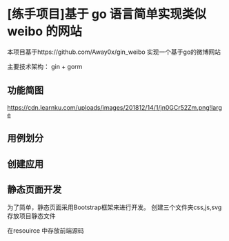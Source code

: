 # [练手项目]基于 go 语言简单实现类似 weibo 的网站
本项目基于https://github.com/Away0x/gin_weibo 实现一个基于go的微博网站

主要技术架构：
gin + gorm

## 功能简图
https://cdn.learnku.com/uploads/images/201812/14/1/jn0GCr52Zm.png!large

## 用例划分
## 创建应用


## 静态页面开发
为了简单，静态页面采用Bootstrap框架来进行开发。
创建三个文件夹css,js,svg  存放项目静态文件

在resouirce 中存放前端源码

## 